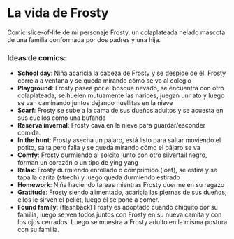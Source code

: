 # La vida de Frosty

Comic slice-of-life de mi personaje Frosty, un colaplateada helado mascota de una familia conformada por dos padres y una hija.

### Ideas de comics:

- **School day**: Niña acaricia la cabeza de Frosty y se despide de él. Frosty corre a a ventana y se queda mirando cómo se va al colegio
- **Playground**: Frosty pasea por el bosque nevado, se encuentra con otro colaplateada, se huelen mutuamente las narices, juegan unr ato y luego se van caminando juntos dejando huellitas en la nieve
- **Scarf**: Frosty se sube a la cama de sus dueños adultos y se acuesta en sus cuellos como una bufanda
- **Reserva invernal**: Frosty cava en la nieve para guardar/esconder comida.
- **In the hunt**: Frosty asecha un pájaro, está listo para saltar moviendo el potito, salta pero falla y se queda mirando cómo el pájaro se va
- **Comfy**: Frosty durmiendo al solcito junto con otro silvertail negro, forman un corazón o un tipo de ying yang
- **Relax**: Frosty durmiendo enrollado o comprimido (loaf), se estira y se tapa la carita (strech) y luego queda durmiendo estirado
- **Homework**: Niña haciendo tareas mientras Frosty duerme en su regazo
- **Gratitude**: Frosty siendo alimentado, acaricia las piernas de sus dueños, ellos le sirven el pellet, luego él se pone a comer.
- **Found family**: (flashback) Frosty es adoptado cuando chiquito por su familia, luego se ven todos juntos con Frosty en su nueva camita y con los ojos cerrados. Luego se muestra a Frosty adulto en la misma postura con su familia.